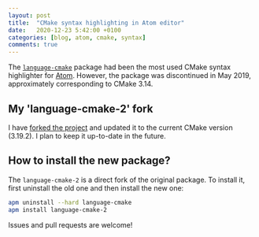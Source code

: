 ```yaml
---
layout: post
title:  "CMake syntax highlighting in Atom editor"
date:   2020-12-23 5:42:00 +0100
categories: [blog, atom, cmake, syntax]
comments: true
---
```

The [`language-cmake`][1] package had been the most used CMake
syntax highlighter for [Atom][2]. However, the package
was discontinued in May 2019, approximately corresponding
to CMake 3.14.

## My 'language-cmake-2' fork
I have [forked the project][3] and updated it to the current
CMake version (3.19.2). I plan to keep it up-to-date
in the future.

## How to install the new package?
The `language-cmake-2` is a direct fork of the original package.
To install it, first uninstall the old one and then install
the new one:

```sh
apm uninstall --hard language-cmake
apm install language-cmake-2
```
<!-- more -->

Issues and pull requests are welcome!

[1]: https://github.com/lucas-clemente/language-cmake
[2]: https://atom.io/
[3]: https://github.com/TrinityCoder/language-cmake-2

